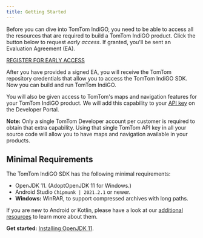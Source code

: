 ```yaml
---
title: Getting Started
---
```


Before you can dive into TomTom IndiGO, you need to be able to access all the resources that are 
required to build a TomTom IndiGO product. Click the button below to request _early access_. If 
granted, you'll be sent an Evaluation Agreement (EA).

<div class="button button--bg-brand-red button--bg-hoverable button--size-large">
    <a class="button__link" 
        href="https://developer.tomtom.com/tomtom-indigo/request-access" 
        tabindex="0">REGISTER FOR EARLY ACCESS</a>
</div>

After you have provided a signed EA, you will receive the TomTom repository credentials that allow
you to access the TomTom IndiGO SDK. Now you can build and run TomTom IndiGO.

You will also be given access to TomTom's maps and navigation features for your TomTom IndiGO 
product. We will add this capability to your [API key](https://developer.tomtom.com/user/me/apps) 
on the Developer Portal.

__Note:__ Only a single TomTom Developer account per customer is required to obtain that extra
capability. Using that single TomTom API key in all your source code will allow you to have maps and
navigation available in your products.

## Minimal Requirements

The TomTom IndiGO SDK has the following minimal requirements:

- OpenJDK 11. (AdoptOpenJDK 11 for Windows.)
- Android Studio `Chipmunk | 2021.2.1` or newer.
- __Windows:__ WinRAR, to support compressed archives with long paths.

If you are new to Android or Kotlin, please have a look at our
[additional resources](/tomtom-indigo/documentation/getting-started/additional-resources)
to learn more about them.

__Get started:__
[Installing OpenJDK 11](/tomtom-indigo/documentation/getting-started/installing-openjdk-11).
